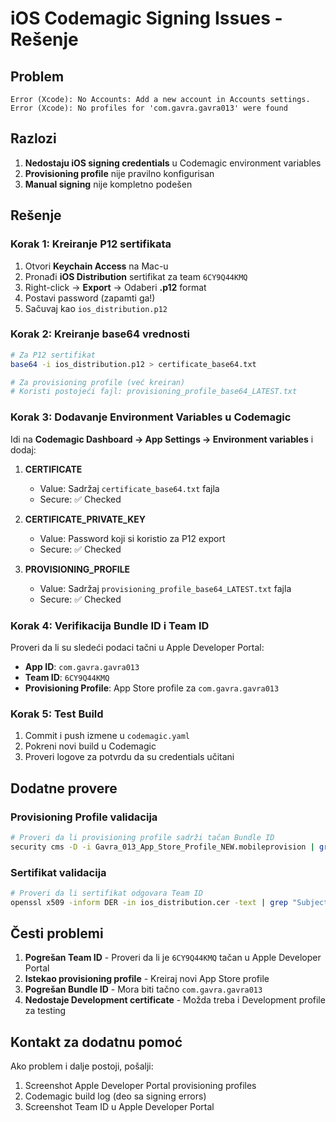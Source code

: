 # iOS Codemagic Signing Issues - Rešenje

## Problem
```
Error (Xcode): No Accounts: Add a new account in Accounts settings.
Error (Xcode): No profiles for 'com.gavra.gavra013' were found
```

## Razlozi
1. **Nedostaju iOS signing credentials** u Codemagic environment variables
2. **Provisioning profile** nije pravilno konfigurisan
3. **Manual signing** nije kompletno podešen

## Rešenje

### Korak 1: Kreiranje P12 sertifikata
1. Otvori **Keychain Access** na Mac-u
2. Pronađi **iOS Distribution** sertifikat za team `6CY9Q44KMQ`
3. Right-click → **Export** → Odaberi **.p12** format
4. Postavi password (zapamti ga!)
5. Sačuvaj kao `ios_distribution.p12`

### Korak 2: Kreiranje base64 vrednosti
```bash
# Za P12 sertifikat
base64 -i ios_distribution.p12 > certificate_base64.txt

# Za provisioning profile (već kreiran)
# Koristi postojeći fajl: provisioning_profile_base64_LATEST.txt
```

### Korak 3: Dodavanje Environment Variables u Codemagic
Idi na **Codemagic Dashboard → App Settings → Environment variables** i dodaj:

1. **CERTIFICATE**
   - Value: Sadržaj `certificate_base64.txt` fajla
   - Secure: ✅ Checked

2. **CERTIFICATE_PRIVATE_KEY**
   - Value: Password koji si koristio za P12 export
   - Secure: ✅ Checked

3. **PROVISIONING_PROFILE**
   - Value: Sadržaj `provisioning_profile_base64_LATEST.txt` fajla
   - Secure: ✅ Checked

### Korak 4: Verifikacija Bundle ID i Team ID
Proveri da li su sledeći podaci tačni u Apple Developer Portal:

- **App ID**: `com.gavra.gavra013`
- **Team ID**: `6CY9Q44KMQ`
- **Provisioning Profile**: App Store profile za `com.gavra.gavra013`

### Korak 5: Test Build
1. Commit i push izmene u `codemagic.yaml`
2. Pokreni novi build u Codemagic
3. Proveri logove za potvrdu da su credentials učitani

## Dodatne provere

### Provisioning Profile validacija
```bash
# Proveri da li provisioning profile sadrži tačan Bundle ID
security cms -D -i Gavra_013_App_Store_Profile_NEW.mobileprovision | grep -A5 "application-identifier"
```

### Sertifikat validacija
```bash
# Proveri da li sertifikat odgovara Team ID
openssl x509 -inform DER -in ios_distribution.cer -text | grep "Subject:"
```

## Česti problemi

1. **Pogrešan Team ID** - Proveri da li je `6CY9Q44KMQ` tačan u Apple Developer Portal
2. **Istekao provisioning profile** - Kreiraj novi App Store profile
3. **Pogrešan Bundle ID** - Mora biti tačno `com.gavra.gavra013`
4. **Nedostaje Development certificate** - Možda treba i Development profile za testing

## Kontakt za dodatnu pomoć
Ako problem i dalje postoji, pošalji:
1. Screenshot Apple Developer Portal provisioning profiles
2. Codemagic build log (deo sa signing errors)
3. Screenshot Team ID u Apple Developer Portal

